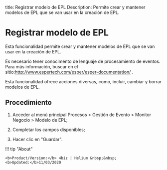 title: Registrar modelo de EPL
Description: Permite crear y mantener modelos de EPL que se van usar en la creación de EPL.
# Registrar modelo de EPL


Esta funcionalidad permite crear y mantener modelos de EPL que se van usar en la
creación de EPL.

Es necesario tener conocimento de lenguaje de procesamiento de eventos. Para más
información, buscar en el
sitio:<http://www.espertech.com/esper/esper-documentation/> .

Esta funcionalidad ofrece acciones diversas, como, incluir, cambiar y borrar
modelos de EPL.

Procedimiento
-----------------

1.  Acceder al menú principal Procesos \> Gestión de Evento \> Monitor Negocio
    \> Modelo de EPL;

2.  Completar los campos disponibles;

3.  Hacer clic en "Guardar".


!!! tip "About"

    <b>Product/Version:</b> 4biz | Helium &nbsp;&nbsp;
    <b>Updated:</b>11/03/2020
